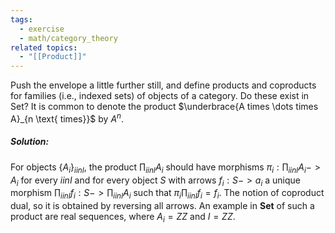 ```yaml
---
tags:
  - exercise
  - math/category_theory
related topics:
  - "[[Product]]"
---
```

Push the envelope a little further still, and define products and coproducts for families (i.e., indexed sets) of objects of a category. Do these exist in Set? It is common to denote the product $\underbrace{A times \dots times A}_{n \text{ times}}$ by $A^n$.
##### Solution:
For objects $\{A_i\}_{i in I}$, the product $\prod_{i in I} A_i$ should have morphisms $\pi_i: \prod_{i in I} A_i -> A_i$ for every $i in I$ and for every object $S$ with arrows $f_i: S -> a_i$ a unique morphism $\prod_{i in I} f_i: S -> \prod_{i in I} A_i$ such that $\pi_i \prod_{i in I} f_i = f_i$. The notion of coproduct dual, so it is obtained by reversing all arrows. An example in $\mathbf{Set}$ of such a product are real sequences, where $A_i= ZZ$ and $I= ZZ$.